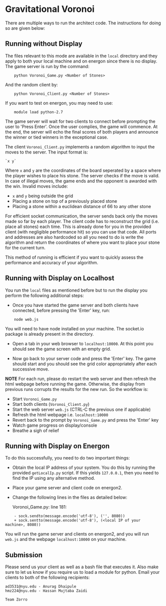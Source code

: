 # Gravitational Voronoi

There are multiple ways to run the architect code. The instructions for doing so are given below:

## Running without Display

The files relevant to this mode are available in the `local` directory and they apply to both your local machine and on energon since there is no display. The game server is run by the command:


```
	python Voronoi_Game.py <Number of Stones>
```

And the random client by:

```
	python Voronoi_Client.py <Number of Stones>
```

If you want to test on energon, you may need to use:

```
	module load python-2.7
```

The game server will wait for two clients to connect before prompting the user to 'Press Enter'. Once the user complies, the game will commence. At the end, the server will echo the final scores of both players and announce the winner or tied winners in the exceptional case. 

The client `Voronoi_Client.py` implements a random algorithm to input the moves to the server. The input format is:

	`x y`

Where `x` and `y` are the coordinates of the board seperated by a space where the player wishes to place his stone. The server checks if the move is valid. In case of illegal moves, the game ends and the opponent is awarded with the win. Invalid moves include:

* `x` and `y` being outside the  grid
* Placing a stone on top of a previously placed stone
* Placing a stone within a euclidean distance of 66 to any other stone

For efficient socket communication, the server sends back only the moves made so far by each player. The client code has to reconstruct the grid (i.e. place all stones) each time. This is already done for you in the provided client (with negligible performance hit) so you can use that code. All ports and addresses are also hardcoded so all you need to do is write the algorithm and return the coordinates of where you want to place your stone for the current turn.

This method of running is efficient if you want to quickly assess the performance and accuracy of your algorithm.

## Running with Display on Localhost

You run the `local` files as mentioned before but to run the display you perform the following additional steps:

* Once you have started the game server and both clients have connected, before pressing the 'Enter' key, run:

```
	node web.js
```

You will need to have node installed on your machine. The socket.io package is already present in the directory. 

* Open a tab in your web browser to `localhost:10000`. At this point you should see the game screen with an empty grid.

* Now go back to your server code and press the 'Enter' key. The game should start and you should see the grid color appropriately after each successive move.

**NOTE** 
For each run, please do restart the web server and then refresh the html webpage before running the game. Otherwise, the display from previous runs corrupts the results for the new run. So the workflow is:

* Start `Voronoi_Game.py`
* Start both clients (`Voronoi_Client.py`)
* Start the web server `web.js` (CTRL-C the previous one if applicable)
* Refresh the html webpage i.e. `localhost:10000`
* Revert back to the prompt by `Voronoi_Game.py` and press the 'Enter' key
* Watch game progress on display/console
* Breathe a sigh of relief

## Running with Display on Energon

To do this successfully, you need to do two important things:

* Obtain the local IP address of your system. You do this by running the provided `getLocalIp.py` script. If this yields `127.0.0.1`, then you need to find the IP using any alternative method.

* Place your game server and client code on energon2.

* Change the following lines in the files as detailed below:

	Voronoi_Game.py: line 181:

```
	- sock.sendto(message.encode('utf-8'), ('', 8080))
	+ sock.sentto(message.encode('utf-8'), (<local IP of your machine>, 8080))
```

You will run the game server and clients on energon2, and you will run `web.js` and the webpage `localhost:10000` on your machine.

## Submission

Please send us your client as well as a bash file that executes it. Also make sure to let us know if you require us to load a module for python. Email your clients to both of the following recipients:

	ad3531@nyu.edu - Anurag Dhaipule
	hmz224@nyu.edu - Hassan Mujtaba Zaidi

	Team Zorro
